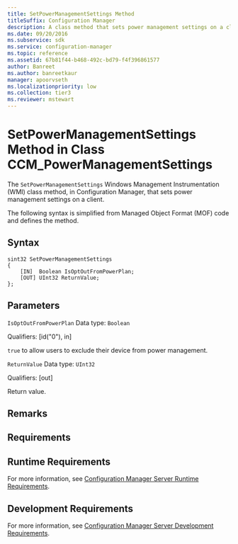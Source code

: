 ```yaml
---
title: SetPowerManagementSettings Method
titleSuffix: Configuration Manager
description: A class method that sets power management settings on a client.
ms.date: 09/20/2016
ms.subservice: sdk
ms.service: configuration-manager
ms.topic: reference
ms.assetid: 67b81f44-b468-492c-bd79-f4f396861577
author: Banreet
ms.author: banreetkaur
manager: apoorvseth
ms.localizationpriority: low
ms.collection: tier3
ms.reviewer: mstewart
---
```

# SetPowerManagementSettings Method in Class CCM_PowerManagementSettings
The `SetPowerManagementSettings` Windows Management Instrumentation (WMI) class method, in Configuration Manager, that sets power management settings on a client.

 The following syntax is simplified from Managed Object Format (MOF) code and defines the method.

## Syntax

```
sint32 SetPowerManagementSettings
{
    [IN]  Boolean IsOptOutFromPowerPlan;
    [OUT] UInt32 ReturnValue;
};
```

## Parameters
 `IsOptOutFromPowerPlan`
 Data type: `Boolean`

 Qualifiers: [id("0"), in]

 `true` to allow users to exclude their device from power management.

 `ReturnValue`
 Data type: `UInt32`

 Qualifiers: [out]

 Return value.

## Remarks

## Requirements

## Runtime Requirements
 For more information, see [Configuration Manager Server Runtime Requirements](../../../../../develop/core/reqs/server-runtime-requirements.md).

## Development Requirements
 For more information, see [Configuration Manager Server Development Requirements](../../../../../develop/core/reqs/server-development-requirements.md).
